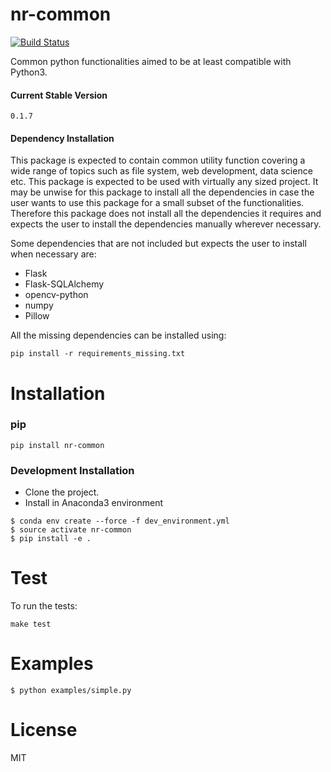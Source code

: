 # nr-common
[![Build Status](https://travis-ci.org/nitred/nr-common.svg?branch=master)](https://travis-ci.org/nitred/nr-common)

Common python functionalities aimed to be at least compatible with Python3.


#### Current Stable Version
```
0.1.7
```

#### Dependency Installation
This package is expected to contain common utility function covering a wide range of topics such as file system, web development, data science etc. This package is expected to be used with virtually any sized project. It may be unwise for this package to install all the dependencies in case the user wants to use this package for a small subset of the functionalities. Therefore this package does not install all the dependencies it requires and expects the user to install the dependencies manually wherever necessary.

Some dependencies that are not included but expects the user to install when necessary are:
* Flask
* Flask-SQLAlchemy
* opencv-python
* numpy
* Pillow

All the missing dependencies can be installed using:
```
pip install -r requirements_missing.txt
```


# Installation

### pip
```
pip install nr-common
```


### Development Installation

* Clone the project.
* Install in Anaconda3 environment
```
$ conda env create --force -f dev_environment.yml
$ source activate nr-common
$ pip install -e .
```


# Test
To run the tests:
```
make test
```


# Examples
```
$ python examples/simple.py
```


# License
MIT
